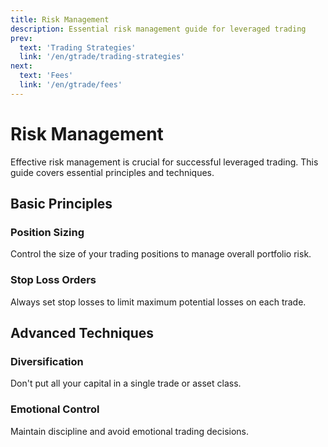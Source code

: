 ```yaml
---
title: Risk Management
description: Essential risk management guide for leveraged trading
prev:
  text: 'Trading Strategies'
  link: '/en/gtrade/trading-strategies'
next:
  text: 'Fees'
  link: '/en/gtrade/fees'
---
```


# Risk Management

Effective risk management is crucial for successful leveraged trading. This guide covers essential principles and techniques.

## Basic Principles

### Position Sizing
Control the size of your trading positions to manage overall portfolio risk.

### Stop Loss Orders
Always set stop losses to limit maximum potential losses on each trade.

## Advanced Techniques

### Diversification
Don't put all your capital in a single trade or asset class.

### Emotional Control
Maintain discipline and avoid emotional trading decisions.
